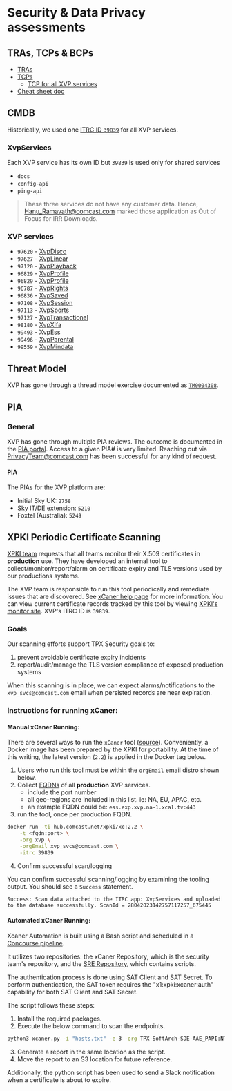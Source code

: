 # Security & Data Privacy assessments

## TRAs, TCPs & BCPs

* [TRAs](https://comcastsec.service-now.com/now/nav/ui/classic/params/target/x_mcse_tra_tra_list.do)
* [TCPs](https://comcastsec.service-now.com/now/nav/ui/classic/params/target/x_mcse_tra_tcp_list.do)
  * [TCP for all XVP services](https://comcastcorp.sharepoint.com/:w:/r/sites/xci-scn/_layouts/15/Doc.aspx?sourcedoc=%7B4751D3F3-F95D-443A-9F51-E4786EDD0C17%7D&file=Comcast%20Cable%20BC-DR%20TCP%20--%20XVP%20Services.docx&action=default&mobileredirect=true)
* [Cheat sheet doc](https://comcastcorp.sharepoint.com/:w:/r/sites/EntertainmentAIandTechPlatforms/_layouts/15/Doc.aspx?sourcedoc=%7BDE5A821F-91E0-4E39-97AC-965D6FBD1C61%7D&file=TRA%20TCP%20cheat%20sheet.docx&action=default&mobileredirect=true) 

## CMDB

Historically, we used one [ITRC ID `39839`](https://itrc.comcast.net/apps/xvpservices) for all XVP services.

### XvpServices

Each XVP service has its own ID but `39839` is used only for shared services

* `docs`
* `config-api`
* `ping-api`

> These three services do not have any customer data. Hence, Hanu_Ramavath@comcast.com marked those application as Out of Focus for IRR Downloads.

### XVP services


* `97620` - [XvpDisco](https://devhub.comcast.net/catalog/default/system/xvpdisco)
* `97627` - [XvpLinear](https://devhub.comcast.net/catalog/default/system/xvplinear)
* `97120` - [XvpPlayback](https://devhub.comcast.net/catalog/default/system/xvpplayback)
* `96829` - [XvpProfile](https://devhub.comcast.net/catalog/default/system/xvpprofile)
* `96829` - [XvpProfile](https://devhub.comcast.net/catalog/default/system/xvpprofile)
* `96787` - [XvpRights](https://devhub.comcast.net/catalog/default/system/xvprights)
* `96836` - [XvpSaved](https://devhub.comcast.net/catalog/default/system/xvpsaved)
* `97108` - [XvpSession](https://devhub.comcast.net/catalog/default/system/xvpsession)
* `97113` - [XvpSports](https://devhub.comcast.net/catalog/default/system/xvpsports)
* `97127` - [XvpTransactional](https://devhub.comcast.net/catalog/default/system/xvptransactional)
* `98180` - [XvpXifa](https://devhub.comcast.net/catalog/default/system/xvpxifa)
* `99493` - [XvpEss](https://devhub.comcast.net/catalog/default/system/xvpess)
* `99496` - [XvpParental](https://devhub.comcast.net/catalog/default/system/xvpparental)
* `99559` - [XvpMindata](https://devhub.comcast.net/catalog/default/system/xvpmindata)

## Threat Model

XVP has gone through a thread model exercise documented as [`TM0004308`](https://comcastsec.service-now.com/now/nav/ui/classic/params/target/u_threat_model.do%3Fsys_id%3Ddd9c602c1b113490b76720a0604bcb44%26sysparm_view%3DCustomer%26sysparm_record_target%3Du_threat_model%26sysparm_record_row%3D1%26sysparm_record_rows%3D1%26sysparm_record_list%3Du_poc%253Db72402c41b707b48107aec217e4bcb86%255EORassigned_to%253Db72402c41b707b48107aec217e4bcb86%255EORopened_by%253Db72402c41b707b48107aec217e4bcb86%255EORadditional_assignee_listCONTAINSb72402c41b707b48107aec217e4bcb86%255EORwatch_listCONTAINSb72402c41b707b48107aec217e4bcb86%255EORu_sdl_team.u_biso%253Db72402c41b707b48107aec217e4bcb86%255EORu_sdl_team.u_team_assigneeCONTAINSb72402c41b707b48107aec217e4bcb86%255EORu_sdl_team.u_team_member_sCONTAINSb72402c41b707b48107aec217e4bcb86%255EORu_sdl_team.u_sdl_poc%253Db72402c41b707b48107aec217e4bcb86%255EORsys_idIN%255EORu_secondary_itrc_id_sIN%255EORu_secondary_itrc_id_sCONTAINS%255EORDERBYDESCsys_created_on).

## PIA

### General

XVP has gone through multiple PIA reviews. The outcome is documented in the [PIA portal](https://comcast.my.onetrust.com/ssp/assessments/list).
Access to a given PIA# is very limited. Reaching out via [PrivacyTeam@comcast.com](mailto:PrivacyTeam@comcast.com) has been successful for any kind of request.

#### PIA #

The PIAs for the XVP platform are:

* Initial Sky UK: `2758`
* Sky IT/DE extension: `5210`
* Foxtel (Australia): `5249`

## XPKI Periodic Certificate Scanning

[XPKI team](https://xpki.io/) requests that all teams monitor their X.509 certificates in **production** use.   They have developed an internal tool to collect/monitor/report/alarm on certificate expiry and TLS versions used by our productions systems.

The XVP team is responsible to run this tool periodically and remediate issues that are discovered.  See [xCaner help page](https://xpki.io/helpPage?path=xCaner) for more information.  You can view current certificate records tracked by this tool by viewing [XPKI's monitor site](https://monitor.xpki.io/pages/xcaner).  XVP's ITRC ID is `39839`.

### Goals

Our scanning efforts support TPX Security goals to:

1. prevent avoidable certificate expiry incidents
2. report/audit/manage the TLS version compliance of exposed production systems

When this scanning is in place, we can expect alarms/notifications to the `xvp_svcs@comcast.com` email when persisted records are near expiration.

### Instructions for running xCaner:

#### Manual xCaner Running:
There are several ways to run the `xCaner` tool ([source](https://github.comcast.com/XH-Security/xcaner)).  Conveniently, a Docker image has been prepared by the XPKI for portability.   At the time of this writing, the latest version (`2.2`) is applied in the Docker tag below.

1. Users who run this tool must be within the `orgEmail` email distro shown below.
2. Collect [FQDNs](https://en.wikipedia.org/wiki/Fully_qualified_domain_name) of all **production** XVP services.
    - include the port number
    - all geo-regions are included in this list.  ie: NA, EU, APAC, etc.
    - an example FQDN could be: `ess.exp.xvp.na-1.xcal.tv:443`
3. run the tool, once per production FQDN.

```bash
docker run -ti hub.comcast.net/xpki/xc:2.2 \
	-t <fqdn:port> \
	-org xvp \
	-orgEmail xvp_svcs@comcast.com \
	-itrc 39839
```

4. Confirm successful scan/logging

You can confirm successful scanning/logging by examining the tooling output.  You should see a `Success` statement.

```text
Success: Scan data attached to the ITRC app: XvpServices and uploaded to the database successfully. ScanId = 28042023142757117257_675445
```
#### Automated xCaner Running:
Xcaner Automation is built using a Bash script and scheduled in a [Concourse pipeline](https://ci.comcast.net/teams/xvp/pipelines/xvp-xcaner-scan).

It utilizes two repositories: the xCaner Repository, which is the security team's repository, and the [SRE Repository](https://github.comcast.com/xvp/sre/tree/main/monitoring_tools/xcaner), which contains scripts.

The authentication process is done using SAT Client and SAT Secret. To perform authentication, the SAT token requires the "x1:xpki:xcaner:auth" capability for both SAT Client and SAT Secret.

The script follows these steps:

1. Install the required packages.
2. Execute the below command to scan the endpoints.

```bash
python3 xcaner.py -i "hosts.txt" -e 3 -org TPX-SoftArch-SDE-AAE_PAPI:NTL -orgEmail xvp_svcs@comcast.com -itrc "$itrcCode" -satClient "$satClient" -satSecret "$satSecret"
```

3. Generate a report in the same location as the script.
4. Move the report to an S3 location for future reference.

Additionally, the python script has been used to send a Slack notification when a certificate is about to expire.
